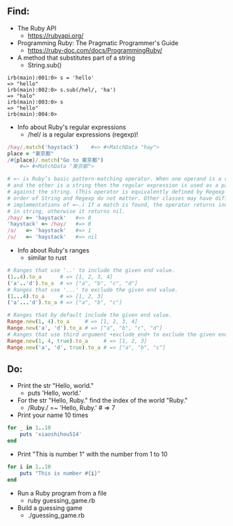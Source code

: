 ## Find:

- The Ruby API
  - https://rubyapi.org/
- Programming Ruby: The Pragmatic Programmer's Guide
  - https://ruby-doc.com/docs/ProgrammingRuby/
- A method that substitutes part of a string
  - String.sub()

```
irb(main):001:0> s = 'hello'
=> "hello"
irb(main):002:0> s.sub(/hel/, 'ha')
=> "halo"
irb(main):003:0> s
=> "hello"
irb(main):004:0>
```

- Info about Ruby's regular expressions
  - /hel/ is a regular expressions (regexp)!

```ruby
/hay/.match('haystack')    #=> #<MatchData "hay">
place = "東京都"
/#{place}/.match("Go to 東京都")
    #=> #<MatchData "東京都">

# =~ is Ruby’s basic pattern-matching operator. When one operand is a regular expression
# and the other is a string then the regular expression is used as a pattern to match
# against the string. (This operator is equivalently defined by Regexp and String so the
# order of String and Regexp do not matter. Other classes may have different
# implementations of =~.) If a match is found, the operator returns index of first match
# in string, otherwise it returns nil.
/hay/ =~ 'haystack'   #=> 0
'haystack' =~ /hay/   #=> 0
/a/   =~ 'haystack'   #=> 1
/u/   =~ 'haystack'   #=> nil
```

- Info about Ruby's ranges
  - similar to rust

```ruby
# Ranges that use '..' to include the given end value.
(1..4).to_a      # => [1, 2, 3, 4]
('a'..'d').to_a  # => ["a", "b", "c", "d"]
# Ranges that use '...' to exclude the given end value.
(1...4).to_a     # => [1, 2, 3]
('a'...'d').to_a # => ["a", "b", "c"]

# Ranges that by default include the given end value.
Range.new(1, 4).to_a     # => [1, 2, 3, 4]
Range.new('a', 'd').to_a # => ["a", "b", "c", "d"]
# Ranges that use third argument +exclude_end+ to exclude the given end value.
Range.new(1, 4, true).to_a     # => [1, 2, 3]
Range.new('a', 'd', true).to_a # => ["a", "b", "c"]
```

## Do:

- Print the str "Hello, world."
  - puts 'Hello, world.'
- For the str "Hello, Ruby." find the index of the world "Ruby."
  - /Ruby./ =~ 'Hello, Ruby.' # => 7
- Print your name 10 times

```ruby
for _ in 1..10
    puts 'xiaoshihou514'
end
```

- Print "This is number 1" with the number from 1 to 10

```ruby
for i in 1..10
    puts "This is number #{i}"
end
```

- Run a Ruby program from a file
  - ruby guessing_game.rb
- Build a guessing game
  - ./guessing_game.rb
